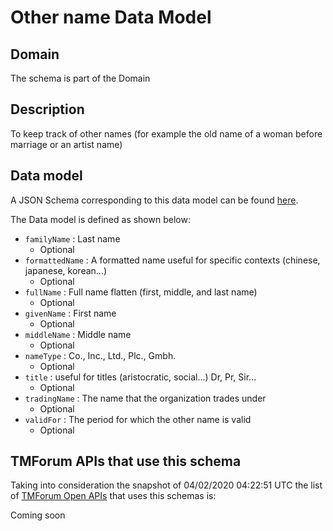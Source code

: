 # Other name Data Model

## Domain

The  schema is part of the  Domain

## Description

To keep track of other names (for example the old name of a woman before marriage or an artist name)

## Data model

A JSON Schema corresponding to this data model can be found
[here](https://github.com/tmforum-rand/schemas/blob/candidates/EngagedParty/OtherName.schema.json).

The Data model is defined as shown below:
- `familyName` : Last name
  - Optional
- `formattedName` : A formatted name useful for specific contexts (chinese, japanese, korean...)
  - Optional
- `fullName` : Full name flatten (first, middle, and last name)
  - Optional
- `givenName` : First name
  - Optional
- `middleName` : Middle name
  - Optional
- `nameType` : Co., Inc., Ltd., Plc., Gmbh.
  - Optional
- `title` : useful for titles (aristocratic, social...) Dr, Pr, Sir...
  - Optional
- `tradingName` : The name that the organization trades under
  - Optional
- `validFor` : The period for which the other name is valid
  - Optional




## TMForum APIs that use this schema

Taking into consideration the snapshot of 04/02/2020 04:22:51 UTC the list of [TMForum Open APIs](https://www.tmforum.org/open-apis/) that uses this schemas is:

Coming soon